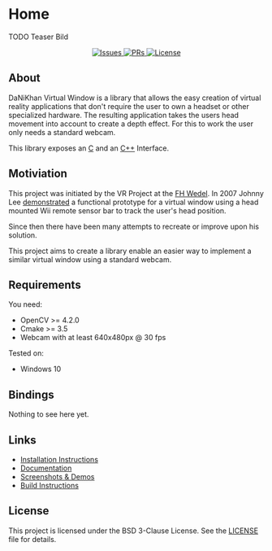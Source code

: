 # Home

TODO Teaser Bild

<p align="center">
    <a href="https://github.com/DaNiKhan-GbR/DaNiKhan-V-Window/issues">
        <img src="https://img.shields.io/github/issues/DaNiKhan-GbR/DaNiKhan-V-Window" alt="Issues"/>
    </a>
    <a href="https://github.com/DaNiKhan-GbR/DaNiKhan-V-Window/pulls">
        <img src="https://img.shields.io/github/issues-pr/DaNiKhan-GbR/DaNiKhan-V-Window" alt="PRs"/>
    </a>
    <a href="https://github.com/DaNiKhan-GbR/DaNiKhan-V-Window/blob/master/LICENSE">
        <img src="https://img.shields.io/github/license/DaNiKhan-GbR/DaNiKhan-V-Window?color=blue" alt="License"/>
    </a>
</p>

## About

DaNiKhan Virtual Window is a library that allows the easy creation of virtual reality applications that don't require the user to own a headset or other specialized hardware. The resulting application takes the users head movement into account to create a depth effect. For this to work the user only needs a standard webcam.

This library exposes an [C](documentation/c-api.md) 
and an [C++](documentation/cpp-api.md) Interface.

## Motiviation

This project was initiated by the VR Project at the [FH Wedel](https://www.fh-wedel.de/).
In 2007 Johnny Lee [demonstrated](https://youtu.be/Jd3-eiid-Uw) a functional prototype for a virtual window using a head mounted Wii remote sensor bar to track the user's head position.

Since then there have been many attempts to recreate or improve upon his solution.

This project aims to create a library enable an easier way to implement a similar virtual window 
using a standard webcam.

## Requirements

You need:
* OpenCV >= 4.2.0
* Cmake >= 3.5
* Webcam with at least 640x480px @ 30 fps

Tested on:
* Windows 10

## Bindings

Nothing to see here yet.

## Links

* [Installation Instructions](installation/)
* [Documentation](documentation/)
* [Screenshots & Demos](demos/)
* [Build Instructions](building/)

## License

This project is licensed under the BSD 3-Clause License.
See the [LICENSE](https://github.com/DaNiKhan-GbR/DaNiKhan-V-Window/blob/master/LICENSE) file for details.
